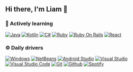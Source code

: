 ## Hi there, I'm Liam 👋


### 🔹 Actively learning

[![Java](https://img.shields.io/badge/java-black?style=for-the-badge&logo=java)](https://www.java.com/)
[![Kotlin](https://img.shields.io/badge/kotlin-black?style=for-the-badge&logo=kotlin)](https://kotlinlang.org/)
[![C#](https://img.shields.io/badge/C%20Sharp-black?style=for-the-badge&logo=CSharp)](https://learn.microsoft.com/es-es/dotnet/csharp/)
[![Ruby](https://img.shields.io/badge/ruby-black?style=for-the-badge&logo=ruby)](https://www.ruby-lang.org/)
[![Ruby On Rails](https://img.shields.io/badge/rubyonrails-black?style=for-the-badge&logo=rubyonrails)](https://rubyonrails.org/)
[![React](https://img.shields.io/badge/react-black?style=for-the-badge&logo=react)](https://es.reactjs.org/)


### ⚙️ Daily drivers

[![Windows](https://img.shields.io/badge/windows-black?style=flat-square&logo=windows)](https://microsoft.com/windows)
[![NetBeans](https://img.shields.io/badge/netbeans-black?style=flat-square&logo=apachenetbeanside)](https://netbeans.apache.org/download/index.html)
[![Android Studio](https://img.shields.io/badge/android%20studio-black?style=flat-square&logo=androidstudio)](https://developer.android.com/studio)
[![Visual Studio](https://img.shields.io/badge/visual%20studio-black?style=flat-square&logo=visualstudio)](https://visualstudio.microsoft.com/es/)
[![Visual Studio Code](https://img.shields.io/badge/code-black?style=flat-square&logo=visualstudiocode)](https://code.visualstudio.com/)
[![Git](https://img.shields.io/badge/git-black?style=flat-square&logo=git)](https://git-scm.com/)
[![Github](https://img.shields.io/badge/github-black?style=flat-square&logo=github)](https://github.com/)
[![Spotify](https://img.shields.io/badge/spotify-black?style=flat-square&logo=spotify)](https://www.spotify.com/)
